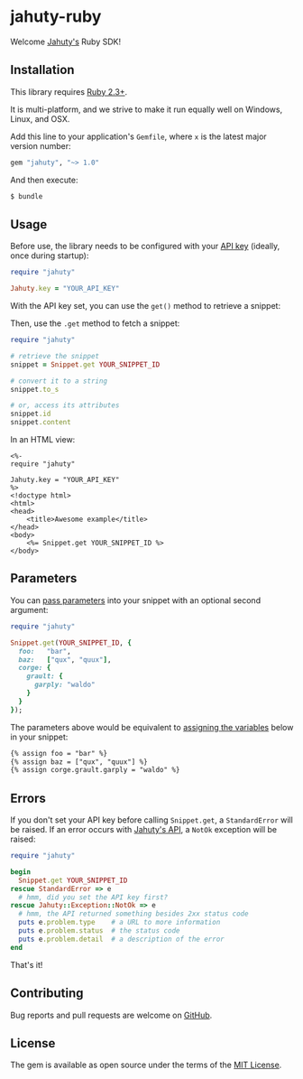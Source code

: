 # jahuty-ruby
Welcome [Jahuty's](https://www.jahuty.com) Ruby SDK!

## Installation

This library requires [Ruby 2.3+](https://www.ruby-lang.org/en/downloads/releases/).

It is multi-platform, and we strive to make it run equally well on Windows, Linux, and OSX.

Add this line to your application's `Gemfile`, where `x` is the latest major version number:

```ruby
gem "jahuty", "~> 1.0"
```

And then execute:

```bash
$ bundle
```

## Usage

Before use, the library needs to be configured with your [API key](https://www.jahuty.com/docs/api#authentication) (ideally, once during startup):

```ruby
require "jahuty"

Jahuty.key = "YOUR_API_KEY"
```

With the API key set, you can use the `get()` method to retrieve a snippet:

Then, use the `.get` method to fetch a snippet:

```ruby
require "jahuty"

# retrieve the snippet
snippet = Snippet.get YOUR_SNIPPET_ID

# convert it to a string
snippet.to_s

# or, access its attributes
snippet.id
snippet.content
```

In an HTML view:

```html+erb
<%-
require "jahuty"  

Jahuty.key = "YOUR_API_KEY"
%>
<!doctype html>
<html>
<head>
    <title>Awesome example</title>
</head>
<body>
    <%= Snippet.get YOUR_SNIPPET_ID %>
</body>
```

## Parameters

You can [pass parameters](https://www.jahuty.com/docs/passing-a-parameter) into your snippet with an optional second argument:

```ruby
require "jahuty"

Snippet.get(YOUR_SNIPPET_ID, {
  foo:   "bar",
  baz:   ["qux", "quux"],
  corge: {
    grault: {
      garply: "waldo"
    }
  }
});
```

The parameters above would be equivalent to [assigning the variables](https://www.jahuty.com/docs/assigning-a-variable) below in your snippet:

```html
{% assign foo = "bar" %}
{% assign baz = ["qux", "quux"] %}
{% assign corge.grault.garply = "waldo" %}
```

## Errors

If you don't set your API key before calling `Snippet.get`, a `StandardError` will be raised. If an error occurs with [Jahuty's API](https://www.jahuty.com/docs/api), a `NotOk` exception will be raised:

```ruby
require "jahuty"

begin
  Snippet.get YOUR_SNIPPET_ID
rescue StandardError => e
  # hmm, did you set the API key first?
rescue Jahuty::Exception::NotOk => e
  # hmm, the API returned something besides 2xx status code
  puts e.problem.type    # a URL to more information
  puts e.problem.status  # the status code
  puts e.problem.detail  # a description of the error
end
```

That's it!

## Contributing

Bug reports and pull requests are welcome on [GitHub](https://github.com/jahuty/snippets-ruby).

## License

The gem is available as open source under the terms of the [MIT License](https://opensource.org/licenses/MIT).

